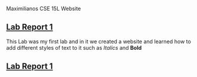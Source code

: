  Maximilianos CSE 15L Website


## [Lab Report 1](lab-report-1-week-0.html)

This Lab was my first lab and in it we created a website and learned how to add different styles of text to it such as *Italics* and **Bold**


## [Lab Report 1](lab-report-2-week-1.html)





